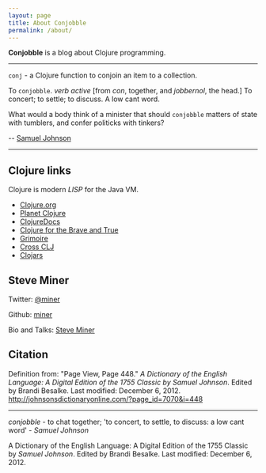 ```yaml
---
layout: page
title: About Conjobble
permalink: /about/
---
```


**Conjobble** is a blog about Clojure programming.

----

`conj` - a Clojure function to conjoin an item to a collection.

To `conjobble`. *verb active* \[from *con*, together, and *jobbernol*, the head.\]  To concert; to
settle; to discuss.  A low cant word.

What would a body think of a minister that should `conjobble` matters of state with
tumblers, and confer politicks with tinkers?

-- [Samuel Johnson][1]

----

[1]: http://johnsonsdictionaryonline.com/?page_id=7070&i=448 "A Dictionary of the English Language"




## Clojure links

Clojure is modern *LISP* for the Java VM.

* [Clojure.org](http://clojure.org)
* [Planet Clojure](http://planet.clojure.in/)
* [ClojureDocs](http://clojuredocs.org)
* [Clojure for the Brave and True](http://www.braveclojure.com)
* [Grimoire](http://conj.io)
* [Cross CLJ](http://crossclj.info)
* [Clojars](http://clojars.org)

## Steve Miner

Twitter: [@miner](https://twitter.com/miner)

Github: [miner](https://github.com/miner)

Bio and Talks: [Steve Miner](http://velisco.com/steve-miner.html)


## Citation

Definition from: "Page View, Page 448." _A Dictionary of the English Language: A Digital
Edition of the 1755 Classic by Samuel Johnson_. Edited by Brandi Besalke. Last modified:
December 6, 2012. http://johnsonsdictionaryonline.com/?page_id=7070&i=448








----
*conjobble* - to chat together; 'to concert, to settle, to discuss: a low cant word' -
_Samuel Johnson_


A Dictionary of the English Language: A Digital Edition of the 1755 Classic by _Samuel
Johnson_. Edited by Brandi Besalke. Last modified: December 6, 2012.

